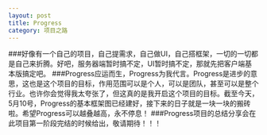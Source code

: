 ```yaml
---
layout: post
title: Progress
category: 项目之路
---
```


###好像有一个自己的项目，自己提需求，自己做UI，自己搭框架，一切的一切都是自己来折腾。好吧，服务器端暂时搞不定，UI暂时搞不定，那就先把客户端基本版搞定吧。
###Progress应运而生，Progress为我代言。Progress是进步的意思，这也是这个项目的目标，作用范围可以是个人，可以是团队，甚至可以是整个行业。也许你会觉得我太夸张了，但这真的是我开启这个项目的目标。截至今天，5月10号，Progress的基本框架图已经建好，接下来的日子就是一块一块的搬砖啦。希望Progress可以越叠越高，永不停息！
###Progress项目的总结分享会在此项目第一阶段完结的时候给出，敬请期待！！！